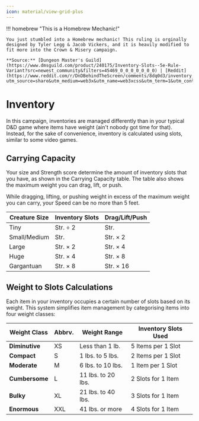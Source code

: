 ```yaml
---
icon: material/view-grid-plus
---
```


!!! homebrew "This is a Homebrew Mechanic!"

    You just stumbled into a Homebrew mechanic! This ruling is orginally designed by Tyler Legg & Jacob Vickers, and it is heavily modified to fit more into the Crown & Misery campaign.

    **Source:** [Dungeon Master's Guild](https://www.dmsguild.com/product/240175/Inventory-Slots--5e-Rule-Variant?src=newest_community&filters=45469_0_0_0_0_0_0_0) | [Reddit](https://www.reddit.com/r/DnDBehindTheScreen/comments/8dq0d3/inventory_slots_5e_inventoryencumbrance_variant/?utm_source=share&utm_medium=web3x&utm_name=web3xcss&utm_term=1&utm_content=share_button)


# Inventory

In this campaign, inventories are managed differently than in your typical D&D game where items have weight (ain't nobody got time for that). Instead, for the sake of convenience, inventory is calculated using slots, similar to some video games.

## Carrying Capacity

Your size and Strength score determine the amount of inventory slots that you have, as shown in the Carrying Capacity table. The table also shows the maximum weight you can drag, lift, or push.

While dragging, lifting, or pushing weight in excess of the maximum weight you can carry, your Speed can be no more than 5 feet.

| Creature Size | Inventory Slots | Drag/Lift/Push |
|---|---|---|
| Tiny | Str. ÷ 2 | Str. |
| Small/Medium | Str. | Str. × 2 |
| Large | Str. × 2 | Str. × 4 |
| Huge | Str. × 4 | Str. × 8 |
| Gargantuan | Str. × 8 | Str. × 16 |

## Weight to Slots Calculations

Each item in your inventory occupies a certain number of slots based on its weight. This system simplifies item management by categorising items into four weight classes:

| Weight Class | Abbrv. | Weight Range | Inventory Slots Used |
|---|---|---|---|
| **Diminutive** | XS | Less than 1 lb. | 5 Items per 1 Slot |
| **Compact** | S | 1 lbs. to 5 lbs. | 2 Items per 1 Slot |
| **Moderate** | M | 6 lbs. to 10 lbs. | 1 Item per 1 Slot |
| **Cumbersome** | L | 11 lbs. to 20 lbs. | 2 Slots for 1 Item |
| **Bulky** | XL | 21 lbs. to 40 lbs. | 3 Slots for 1 Item |
| **Enormous** | XXL | 41 lbs. or more | 4 Slots for 1 Item |

